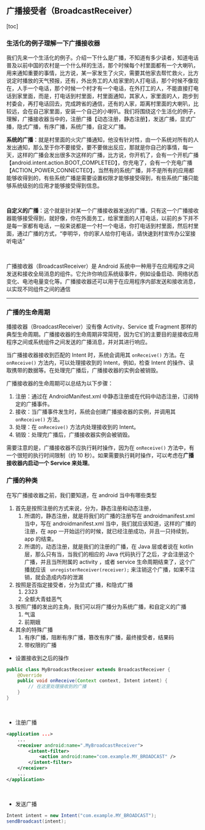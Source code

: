 ## 广播接受者（BroadcastReceiver）

[toc]

### 生活化的例子理解一下广播接收器

我们先来一个生活化的例子。介绍一下什么是广播，不知道有多少读者，知道电话普及以前中国的农村是一个什么样的生活，那个时候每个村里面都有一个大喇叭，用来通知重要的事情，比方说，某一家发生了火灾，需要其他家去帮忙救火，比方说定时播放的天气预报，还有，外出务工的人给家里的人打电话，那个时候不像现在，人手一个电话，那个时候一个村才有一个电话，在外打工的人，不能直接打电话到家里面，而是，打电话到村里面，村里面通知，其家人，家里面的人，跑步到村委会，再打电话回去，完成跨省的通信，还有的人家，距离村里面的大喇叭，比较远，会在自己家里面，安装一个自己的小喇叭。我们将围绕这个生活化的例子，理解，广播接收器当中的，注册广播【动态注册，静态注册】，发送广播，显式广播，隐式广播，有序广播，系统广播，自定义广播。

**系统的广播**：就是村里面的火灾广播通知，他没有针对性，由一个系统对所有的人发出通知，那么至于你不要接受，要不要做出反应，那就是你自己的事情，每一天，这样的广播会发出很多次这样的广播，比方说，你开机了，会有一个开机广播【android.intent.action.BOOT_COMPLETED】，你充电了，会有一个充电广播【ACTION_POWER_CONNECTED】，当然有的系统广播，并不是所有的应用都能够收得到的，有些系统广播是需要设置权限才能够接受得到，有些系统广播只能够系统级别的应用才能够接受得到信息。

​			

**自定义的广播**：这个就是针对某一个广播接收器发送的广播，只有这一个广播接收器能够接受得到，就好像，你在外面务工，给家里面的人打电话，以前的乡下并不是每一家都有电话，一般来说都是一个村一个电话，你打电话到村里面，然后村里面，通过广播的方式，“李明华，你的家人给你打电话，请快速到村宣传办公室接听电话”

​						

广播接收器（BroadcastReceiver）是 Android 系统中一种用于在应用程序之间发送和接收全局消息的组件。它允许你响应系统级事件，例如设备启动、网络状态变化、电池电量变化等。广播接收器还可以用于在应用程序内部发送和接收消息，以实现不同组件之间的通信

----

### 广播的生命周期

播接收器（BroadcastReceiver）没有像 Activity、Service 或 Fragment 那样的典型生命周期。广播接收器的生命周期非常简短，因为它们的主要目的是接收应用程序之间或系统组件之间发送的广播消息，并对其进行响应。

当广播接收器接收到匹配的 Intent 时，系统会调用其 `onReceive()` 方法。在 `onReceive()` 方法内，可以处理接收到的 Intent，例如，检查 Intent 的操作、读取携带的数据等。在处理完广播后，广播接收器的实例会被销毁。

广播接收器的生命周期可以总结为以下步骤：

1. 注册：通过在 AndroidManifest.xml 中静态注册或在代码中动态注册，订阅特定的广播事件。
2. 接收：当广播事件发生时，系统会创建广播接收器的实例，并调用其 `onReceive()` 方法。
3. 处理：在 `onReceive()` 方法内处理接收到的 Intent。
4. 销毁：处理完广播后，广播接收器实例会被销毁。

需要注意的是，广播接收器不应执行耗时操作，因为在 `onReceive()` 方法中，有一个很短的执行时间限制（约 10 秒）。如果需要执行耗时操作，可以考虑在**广播接收器内启动一个 Service 来处理**。



### 广播的种类

在写广播接收器之前，我们要知道，在 android 当中有哪些类型

1. 首先是按照注册的方式来说，分为，静态注册和动态注册，
   1. 所谓的，静态注册，就是将我们的广播的注册写在 androidmanifest.xml 当中，写在 androidmanifest.xml 当中，我们就应该知道，这样的广播的注册，在 app 一开始运行的时候，就已经注册成功，并且一只持续到，app 的结束。
   2. 所谓的，动态注册，就是我们的注册的广播，在 Java 层或者说在 kotlin 层，那么只有当，当我们的相应的 Java 代码执行了之后，才会注册这个广播，并且当所附属的 activity ，或者 service 生命周期结束了，这个广播就应该 ` unregisterReceiver(receiver);` 来注销这个广播，如果不注销，就会造成内存的泄漏
2. 按照是否指定接受者，分为显式广播，和隐式广播
   1. 2323
   2. 全额大青蛙恶气
3. 按照广播的发出的主角，我们可以将广播分为系统广播，和自定义的广播
   1. 气温
   2. 前期娥 
4. 其余的特殊广播
   1. 有序广播，阻断有序广播，篡改有序广播，最终接受者，结果码
   2. 带权限的广播





* 设置接收到之后的操作

```java
public class MyBroadcastReceiver extends BroadcastReceiver {
    @Override
    public void onReceive(Context context, Intent intent) {
        // 在这里处理接收到的广播
    }
}
```

​			

* 注册广播

```xml
<application ...>
    ...
    <receiver android:name=".MyBroadcastReceiver">
        <intent-filter>
            <action android:name="com.example.MY_BROADCAST" />
        </intent-filter>
    </receiver>
    ...
</application>
```

​			

* 发送广播

```java
Intent intent = new Intent("com.example.MY_BROADCAST");
sendBroadcast(intent);
```

